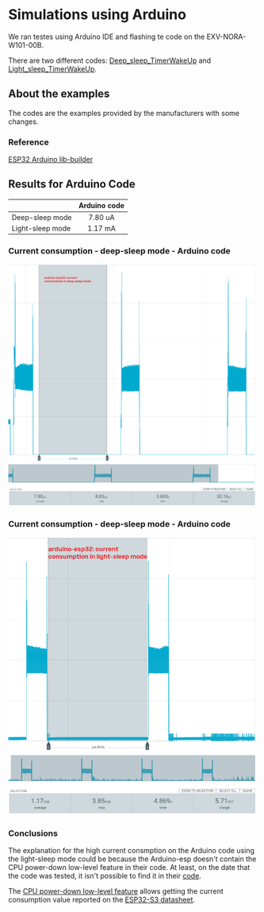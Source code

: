 # Simulations using Arduino

We ran testes using Arduino IDE and flashing te code on the EXV-NORA-W101-00B.

There are two different codes: [Deep_sleep_TimerWakeUp](./Deep_sleep_TimerWakeUp/) and [Light_sleep_TimerWakeUp](./Light_sleep_TimerWakeUp/).

## About the examples

The codes are the examples provided by the manufacturers with some changes.

### Reference
 
 [ESP32 Arduino lib-builder](https://docs.espressif.com/projects/arduino-esp32/en/latest/esp-idf_component.html)

## Results for Arduino Code

| | Arduino code |
|-------------------|:-------:|
| Deep-sleep mode | 7.80 uA |
| Light-sleep mode | 1.17 mA |

### Current consumption - deep-sleep mode - Arduino code

<img src="../images/Arduino/Current_deep_sleep_mode_Arduino.png" alt="Current consumption deep_sleep_mode_Arduino" width="500px"/>

### Current consumption - deep-sleep mode - Arduino code

<img src="../images/Arduino/Current_light_sleep_mode_Arduino.png" alt="Current consumption light_sleep_mode_Arduino" width="500px"/>

### Conclusions

The explanation for the high current consmption on the Arduino code using the light-sleep mode could be because the Arduino-esp doesn't contain the CPU power-down low-level feature in their code. At least, on the date that the code was tested, it isn't possible to find it in their [code](https://github.com/espressif/arduino-esp32).
 
The [CPU power-down low-level feature](https://docs.espressif.com/projects/esp-idf/en/release-v4.4/esp32s3/api-reference/system/sleep_modes.html#_CPPv425esp_sleep_cpu_pd_low_initb) allows getting the current consumption value reported on the [ESP32-S3 datasheet](https://www.espressif.com/sites/default/files/documentation/esp32-s3_datasheet_en.pdf).
